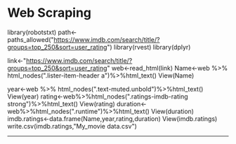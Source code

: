 # Web Scraping
library(robotstxt)
path<-paths_allowed("https://www.imdb.com/search/title/?groups=top_250&sort=user_rating")
library(rvest)
library(dplyr)

link<-"https://www.imdb.com/search/title/?groups=top_250&sort=user_rating"
web<-read_html(link)
Name<-web %>% html_nodes(".lister-item-header a")%>%html_text()
View(Name)

year<-web %>% html_nodes(".text-muted.unbold")%>%html_text()
View(year)
rating<-web%>%html_nodes(".ratings-imdb-rating strong")%>%html_text()
View(rating)
duration<-web%>%html_nodes(".runtime")%>%html_text()
View(duration)
imdb.ratings<-data.frame(Name,year,rating,duration)
View(imdb.ratings)
write.csv(imdb.ratings,"My_movie data.csv")

- - - -

